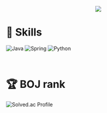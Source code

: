   <div align=center>
	<a href="https://hits.seeyoufarm.com"><img src="https://hits.seeyoufarm.com/api/count/incr/badge.svg?url=https%3A%2F%2Fgithub.com%2Fbong7233&count_bg=%2311C8C1&title_bg=%231D1A1A&icon=tapas.svg&icon_color=%2342C0A9&title=hits&edge_flat=false"/></a>	
  </div>


# :crystal_ball: Skills

![Java](https://img.shields.io/badge/Java-red.svg?&style=for-the-badge&logo=Java&logoColor=white)
![Spring](https://img.shields.io/badge/Spring-00739.svg?&style=for-the-badge&logo=Spring&logoColor=white)
![Python](https://img.shields.io/badge/Python-3776AB.svg?&style=for-the-badge&logo=Python&logoColor=white)
	
	
<br>

# :trophy: BOJ rank
![Solved.ac Profile](http://mazassumnida.wtf/api/v2/generate_badge?boj=batmantwo)
